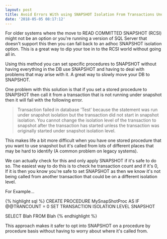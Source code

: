 ```yaml
---
layout: post
title: Avoid Errors With using SNAPSHOT Isolation From Transactions Under Different Isolation Levels
date: '2018-05-05 08:17:12'
---
```

For older systems where the move to READ COMMITTED SNAPSHOT (RCSI) might not be an option or you're running a version of SQL Server that doesn't support this then you can fall back to an adhoc SNAPSHOT isolation option. This is a great way to dip your toe in to the RCSI world without going all in.

Using this method you can set specific procedures to SNAPSHOT without having everything in the DB use SNAPSHOT and having to deal with problems that may arise with it. A great way to slowly move your DB to SNAPSHOT.

One problem with this solution is that if you set a stored procedure to SNAPSHOT then call it from a transaction that is not running under snapshot then it will fail with the following error.

> Transaction failed in database 'Test' because the statement was run under snapshot isolation but the transaction did not start in snapshot isolation. You cannot change the isolation level of the transaction to snapshot after the transaction has started unless the transaction was originally started under snapshot isolation level.

This makes life a bit more difficult when you have one stored procedure that you want to use snapshot but it's called from lots of different places that may be hard to identify (A common problem on legacy systems).

We can actually check for this and only apply SNAPSHOT if it's safe to do so. The easiest way to do this is to check he transaction count and if it's 0, If it is then you know you're safe to set SNAPSHOT as then we know it's not being called from another transaction that could be on a different isolation level.

For Example...

{% highlight sql %}
CREATE PROCEDURE MySnapShotProc
AS
IF @@TRANCOUNT = 0
   SET TRANSACTION ISOLATION LEVEL SNAPSHOT

SELECT Blah FROM Blah
{% endhighlight %}

This approach makes it safer to opt into SNAPSHOT on a procedure by procedure basis without having to worry about where it's called from.
